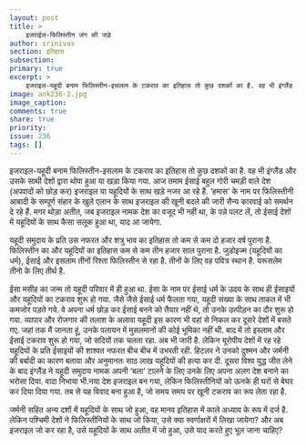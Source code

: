 ```yaml
---
layout: post
title: >
    इजराईल-फिलिस्तीन जंग की जड़े
author: srinivas
section: इतिहास
subsection:
primary: true
excerpt: >
    इजराइल-यहूदी बनाम फिलिस्तीन-इसलाम के टकराव का इतिहास तो कुछ दशकों का है. वह भी इंग्लैंड और उसके साथी देशों द्वारा थोपा हुआ या खड़ा किया गया. आज तमाम ईसाई बहुल गोरी चमड़ी वाले देश (अपवादों को छोड़ कर) इजराइल या यहूदियों के साथ खड़े नजर आ रहे हैं.
image: ank236-2.jpg
image_caption: 
comments: true
share: true
priority: 
issue: 236
tags: []
---
```


इजराइल-यहूदी बनाम फिलिस्तीन-इसलाम के टकराव का इतिहास तो कुछ दशकों का है. वह भी इंग्लैंड और उसके साथी देशों द्वारा थोपा हुआ या खड़ा किया गया. आज तमाम ईसाई बहुल गोरी चमड़ी वाले देश (अपवादों को छोड़ कर) इजराइल या यहूदियों के साथ खड़े नजर आ रहे हैं. ‘हमास’ के नाम पर फिलिस्तीनी आबादी के सम्पूर्ण संहार के खुले एलान के साथ इजराइल की खूनी बदले की जारी सैन्य कारवाई को समर्थन दे रहे हैं. मगर थोड़ा अतीत, जब इजराइल नामक देश का वजूद भी नहीं था, के पन्ने पलट लें, तो ईसाई देशों में यहूदियों के साथ कैसा सलूक हुआ था, याद आ जायेगा.

यहूदी समुदाय के प्रति उस नफरत और शत्रु भाव का इतिहास तो कम से कम दो हजार वर्ष पुराना है. फिलिस्तीन का और यहूदियों का इतिहास कम से कम तीन हजार साल पुराना है. जुडोइज्म  (यहूदियों का धर्म), ईसाई और  इसलाम तीनों रिश्ता फिलिस्तीन से रहा है. तीनों के लिए वह पवित्र स्थान है. यरूसलेम तीनो के लिए तीर्थ है.  

ईसा मसीह का जन्म तो यहूदी परिवार में ही हुआ था. ईसा के नाम पर ईसाई धर्म के उदय के साथ ही ईसाइयों और यहूदियों का टकराव शुरू हो गया. जैसे जैसे ईसाई धर्म फैलता गया, यहूदी संख्या के साथ ताकत में भी कमजोर पड़ते गये. वे अपना धर्म छोड़ कर ईसाई बनने को तैयार नहीं थे, तो उनके उत्पीड़न का दौर शुरू हो गया. व्यापार और रोजगार की  तलाश के अलावा यहूदी इस कारण भी वहां से निकल कर दूसरे देशों में बसते गए. जहां तक मैं जानता हूं, उनके पलायन में मुसलमानों की कोई भूमिका नहीं थी. बाद में तो इस्लाम और ईसाई टकराव शुरू हो गया, जो सदियों तक चलता रहा. अब भी जारी है. लेकिन यूरोपीय देशों में रह रहे यहूदियों के प्रति ईसाइयों की शाश्वत नफरत बीच बीच में उभरती रही. हिटलर ने उनको दुश्मन और जर्मनी की बर्बादी का कारण बताया और अनुमानतः साठ लाख यहूदियों की हत्या कर दी. दूसरा विश्व युद्ध जीत लेने के बाद इंग्लैंड ने यहूदी समुदाय नामक अपनी ‘बला’ टालने के लिए उनके लिए अपना अलग देश बनाने का भरोसा दिया. वादा निभाया भी.नया देश इजराइल बन गया, लेकिन फिलिस्तीनियों को ऊनके ही घरों से बेघर कर दिया दिया गया. तब से यह विवाद बना हुआ है, जो समय समय पर खूनी टकराव का रूप लेता रहा है.  

जर्मनी सहित अन्य दशों में यहूदियों के साथ जो हुआ, वह मानव इतिहास में  काले अध्याय के रूप में दर्ज है. लेकिन पश्चिमी देशों ने फिलिस्तीनियों के साथ जो किया, उसे क्या स्वर्णाक्षरों में लिखा जायेगा? और अब इजराइल जो कर रहा है, उसे यहूदियों के साथ अतीत में जो हुआ, उसे याद करते हुए भूल जाना चाहिए?